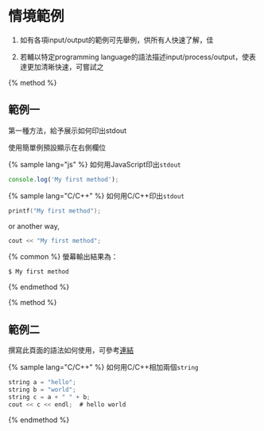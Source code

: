 # 情境範例

1. 如有各項input/output的範例可先舉例，供所有人快速了解，佳

2. 若輔以特定programming language的語法描述input/process/output，使表達更加清晰快速，可嘗試之

{% method %}
## 範例一

第一種方法，給予展示如何印出stdout

使用簡單例預設顯示在右側欄位

{% sample lang="js" %}
如何用JavaScript印出`stdout`
```js
console.log('My first method');
```

{% sample lang="C/C++" %}
如何用C/C++印出`stdout`
```c
printf("My first method");
```
or another way, 
```c
cout << "My first method";
```

{% common %}
螢幕輸出結果為：

```bash
$ My first method
```
{% endmethod %}

{% method %}
## 範例二

撰寫此頁面的語法如何使用，可參考[連結](https://gitbook.zhangjikai.com/themes.html)

{% sample lang="C/C++" %}
如何用C/C++相加兩個`string`
```c
string a = "hello";
string b = "world";
string c = a + " " + b;
cout << c << endl;  # hello world
```



{% endmethod %}

